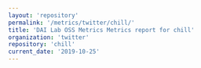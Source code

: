```yaml
---
layout: 'repository'
permalink: '/metrics/twitter/chill/'
title: 'DAI Lab OSS Metrics Metrics report for chill'
organization: 'twitter'
repository: 'chill'
current_date: '2019-10-25'
---
```

